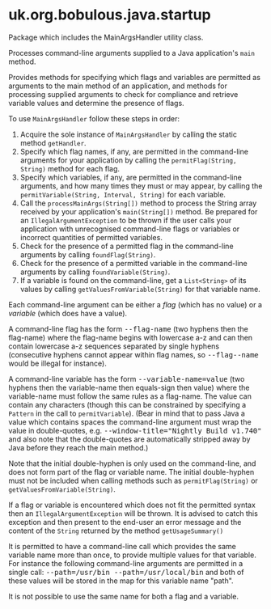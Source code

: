 uk.org.bobulous.java.startup
============================

Package which includes the MainArgsHandler utility class.

Processes command-line arguments supplied to a Java application's
<code>main</code> method.
<p>
Provides methods for specifying which flags and variables are permitted as
arguments to the main method of an application, and methods for processing
supplied arguments to check for compliance and retrieve variable values and
determine the presence of flags.</p>
<p>
To use <code>MainArgsHandler</code> follow these steps in order:</p>
<ol>
<li>Acquire the sole instance of <code>MainArgsHandler</code> by calling the
static method <code>getHandler</code>.</li>
<li>Specify which flag names, if any, are permitted in the command-line
arguments for your application by calling the
<code>permitFlag(String, String)</code> method for each flag.</li>
<li>Specify which variables, if any, are permitted in the command-line
arguments, and how many times they must or may appear, by calling the
<code>permitVariable(String, Interval, String)</code> for each variable.</li>
<li>Call the <code>processMainArgs(String[])</code> method to process the String
array received by your application's <code>main(String[])</code> method. Be
prepared for an <code>IllegalArgumentException</code> to be thrown if the
user calls your application with unrecognised command-line flags or variables
or incorrect quantities of permitted variables.</li>
<li>Check for the presence of a permitted flag in the command-line arguments
by calling <code>foundFlag(String)</code>.</li>
<li>Check for the presence of a permitted variable in the command-line
arguments by calling <code>foundVariable(String)</code>.</li>
<li>If a variable is found on the command-line, get a
<code>List&lt;String&gt;</code> of its values by calling
<code>getValuesFromVariable(String)</code> for that variable name.</li>
</ol>
<p>
Each command-line argument can be either a <dfn>flag</dfn> (which has no
value) or a <dfn>variable</dfn> (which does have a value).</p>
<p>
A command-line flag has the form <kbd>--flag-name</kbd> (two hyphens then the
flag-name) where the flag-name begins with lowercase a-z and can then contain
lowercase a-z sequences separated by single hyphens (consecutive hyphens
cannot appear within flag names, so <kbd>--flag--name</kbd> would be illegal
for instance).</p>
<p>
A command-line variable has the form <kbd>--variable-name=value</kbd> (two
hyphens then the variable-name then equals-sign then value) where the
variable-name must follow the same rules as a flag-name. The value can
contain any characters (though this can be constrained by specifying a
<code>Pattern</code> in the call to <code>permitVariable</code>). (Bear in
mind that to pass Java a value which contains spaces the command-line
argument must wrap the value in double-quotes, e.g.
<kbd>--window-title="Nightly Build v1.740"</kbd> and also note that the
double-quotes are automatically stripped away by Java before they reach the
main method.)</p>
<p>
Note that the initial double-hyphen is only used on the command-line, and
does not form part of the flag or variable name. The initial double-hyphen
must not be included when calling methods such as <code>permitFlag(String)</code>
or <code>getValuesFromVariable(String)</code>.</p>
<p>
If a flag or variable is encountered which does not fit the permitted syntax
then an <code>IllegalArgumentException</code> will be thrown. It is advised
to catch this exception and then present to the end-user an error message and
the content of the <code>String</code> returned by the method
<code>getUsageSummary()</code></p>
<p>
It is permitted to have a command-line call which provides the same variable
name more than once, to provide multiple values for that variable. For
instance the following command-line arguments are permitted in a single call:
<kbd>--path=/usr/bin --path=/usr/local/bin</kbd> and both of these values
will be stored in the map for this variable name "path".</p>
<p>
It is not possible to use the same name for both a flag and a variable.</p>
